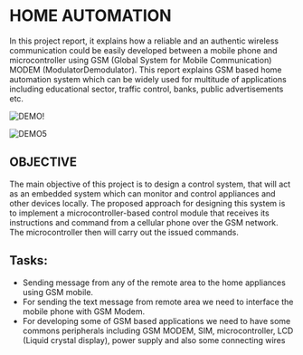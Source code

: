 #    HOME AUTOMATION

In this project report, it explains how a reliable and
an authentic wireless communication could be
easily developed between a mobile phone and
microcontroller using GSM (Global System for
Mobile Communication) MODEM (ModulatorDemodulator).
 This report explains GSM based
home automation system which can be widely used
for multitude of applications including educational
sector, traffic control, banks, public advertisements
etc. 

![DEMO!](https://user-images.githubusercontent.com/69238027/94373120-d2abfc80-0120-11eb-906c-6ac119aeef83.jpeg)

![DEMO5](https://user-images.githubusercontent.com/69238027/94373055-5e715900-0120-11eb-918b-c2d36f3b7964.jpeg)


## OBJECTIVE

The main objective of this project is to
design a control system, that will act as an
embedded system which can monitor and control appliances and other devices locally.
The proposed approach for designing this system is
to implement a microcontroller-based control
module that receives its instructions and command
from a cellular phone over the GSM network. The
microcontroller then will carry out the issued
commands.

## Tasks:
* Sending message from any of the remote
area to the home appliances using GSM
mobile.
* For sending the text message from remote
area we need to interface the mobile phone
with GSM Modem.
* For developing some of GSM based
applications we need to have some
commons peripherals including GSM
MODEM, SIM, microcontroller, LCD
(Liquid crystal display), power supply and
also some connecting wires
